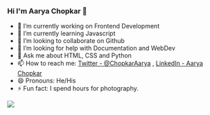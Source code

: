 ### Hi I'm Aarya Chopkar 👋

- 🔭 I’m currently working on Frontend Development
- 🌱 I’m currently learning Javascript
- 👯 I’m looking to collaborate on Github
- 🤔 I’m looking for help with Documentation and WebDev
- 💬 Ask me about HTML, CSS and Python 
- 📫 How to reach me: [Twitter - @ChopkarAarya](https://twitter.com/ChopkarAarya) ,   [LinkedIn - Aarya Chopkar](https://www.linkedin.com/in/aarya-chopkar-581aa2228/)
- 😄 Pronouns: He/His
- ⚡ Fun fact: I spend hours for photography.


<img src="https://github-readme-stats.vercel.app/api?username=accodes21&&show_icons=true&title_color=ffffff&icon_color=bb2acf&text_color=daf7dc&bg_color=191919">
